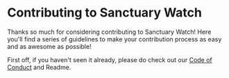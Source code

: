 # Contributing to Sanctuary Watch

Thanks so much for considering contributing to Sanctuary Watch! Here you'll find a series of guidelines to make your contribution process as easy and as awesome as possible!

First off, if you haven't seen it already, please do check out our [Code of Conduct](CODE_OF_CONDUCT.md) and Readme.

